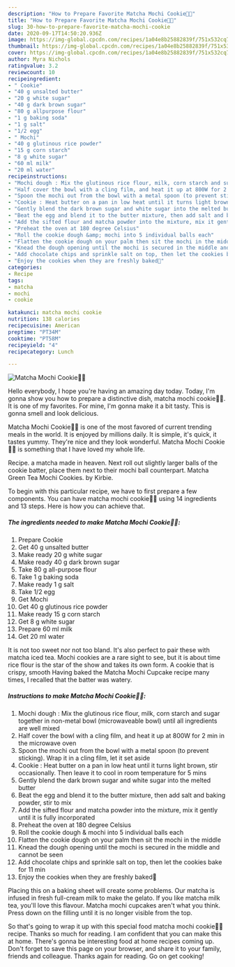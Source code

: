```yaml
---
description: "How to Prepare Favorite Matcha Mochi Cookie🍪🥰"
title: "How to Prepare Favorite Matcha Mochi Cookie🍪🥰"
slug: 30-how-to-prepare-favorite-matcha-mochi-cookie
date: 2020-09-17T14:50:20.936Z
image: https://img-global.cpcdn.com/recipes/1a04e8b25882839f/751x532cq70/matcha-mochi-cookie🍪🥰-recipe-main-photo.jpg
thumbnail: https://img-global.cpcdn.com/recipes/1a04e8b25882839f/751x532cq70/matcha-mochi-cookie🍪🥰-recipe-main-photo.jpg
cover: https://img-global.cpcdn.com/recipes/1a04e8b25882839f/751x532cq70/matcha-mochi-cookie🍪🥰-recipe-main-photo.jpg
author: Myra Nichols
ratingvalue: 3.2
reviewcount: 10
recipeingredient:
- " Cookie"
- "40 g unsalted butter"
- "20 g white sugar"
- "40 g dark brown sugar"
- "80 g allpurpose flour"
- "1 g baking soda"
- "1 g salt"
- "1/2 egg"
- " Mochi"
- "40 g glutinous rice powder"
- "15 g corn starch"
- "8 g white sugar"
- "60 ml milk"
- "20 ml water"
recipeinstructions:
- "Mochi dough : Mix the glutinous rice flour, milk, corn starch and sugar together in non-metal bowl (microwaveable bowl) until all ingredients are well mixed"
- "Half cover the bowl with a cling film, and heat it up at 800W for 2 min in the microwave oven"
- "Spoon the mochi out from the bowl with a metal spoon (to prevent sticking). Wrap it in a cling film, let it set aside"
- "Cookie : Heat butter on a pan in low heat until it turns light brown, stir occasionally. Then leave it to cool in room temperature for 5 mins"
- "Gently blend the dark brown sugar and white sugar into the melted butter"
- "Beat the egg and blend it to the butter mixture, then add salt and baking powder, stir to mix"
- "Add the sifted flour and matcha powder into the mixture, mix it gently until it is fully incorporated"
- "Preheat the oven at 180 degree Celsius"
- "Roll the cookie dough &amp; mochi into 5 individual balls each"
- "Flatten the cookie dough on your palm then sit the mochi in the middle"
- "Knead the dough opening until the mochi is secured in the middle and cannot be seen"
- "Add chocolate chips and sprinkle salt on top, then let the cookies bake for 11 min"
- "Enjoy the cookies when they are freshly baked🥰"
categories:
- Recipe
tags:
- matcha
- mochi
- cookie

katakunci: matcha mochi cookie 
nutrition: 138 calories
recipecuisine: American
preptime: "PT34M"
cooktime: "PT58M"
recipeyield: "4"
recipecategory: Lunch

---
```



![Matcha Mochi Cookie🍪🥰](https://img-global.cpcdn.com/recipes/1a04e8b25882839f/751x532cq70/matcha-mochi-cookie🍪🥰-recipe-main-photo.jpg)

Hello everybody, I hope you're having an amazing day today. Today, I'm gonna show you how to prepare a distinctive dish, matcha mochi cookie🍪🥰. It is one of my favorites. For mine, I'm gonna make it a bit tasty. This is gonna smell and look delicious.

Matcha Mochi Cookie🍪🥰 is one of the most favored of current trending meals in the world. It is enjoyed by millions daily. It is simple, it's quick, it tastes yummy. They're nice and they look wonderful. Matcha Mochi Cookie🍪🥰 is something that I have loved my whole life.

Recipe. a matcha made in heaven. Next roll out slightly larger balls of the cookie batter, place them next to their mochi ball counterpart. Matcha Green Tea Mochi Cookies. by Kirbie.


To begin with this particular recipe, we have to first prepare a few components. You can have matcha mochi cookie🍪🥰 using 14 ingredients and 13 steps. Here is how you can achieve that.

<!--inarticleads1-->

##### The ingredients needed to make Matcha Mochi Cookie🍪🥰:

1. Prepare  Cookie
1. Get 40 g unsalted butter
1. Make ready 20 g white sugar
1. Make ready 40 g dark brown sugar
1. Take 80 g all-purpose flour
1. Take 1 g baking soda
1. Make ready 1 g salt
1. Take 1/2 egg
1. Get  Mochi
1. Get 40 g glutinous rice powder
1. Make ready 15 g corn starch
1. Get 8 g white sugar
1. Prepare 60 ml milk
1. Get 20 ml water


It is not too sweet nor not too bland. It&#39;s also perfect to pair these with matcha iced tea. Mochi cookies are a rare sight to see, but it is about time rice flour is the star of the show and takes its own form. A cookie that is crispy, smooth Having baked the Matcha Mochi Cupcake recipe many times, I recalled that the batter was watery. 

<!--inarticleads2-->

##### Instructions to make Matcha Mochi Cookie🍪🥰:

1. Mochi dough : Mix the glutinous rice flour, milk, corn starch and sugar together in non-metal bowl (microwaveable bowl) until all ingredients are well mixed
1. Half cover the bowl with a cling film, and heat it up at 800W for 2 min in the microwave oven
1. Spoon the mochi out from the bowl with a metal spoon (to prevent sticking). Wrap it in a cling film, let it set aside
1. Cookie : Heat butter on a pan in low heat until it turns light brown, stir occasionally. Then leave it to cool in room temperature for 5 mins
1. Gently blend the dark brown sugar and white sugar into the melted butter
1. Beat the egg and blend it to the butter mixture, then add salt and baking powder, stir to mix
1. Add the sifted flour and matcha powder into the mixture, mix it gently until it is fully incorporated
1. Preheat the oven at 180 degree Celsius
1. Roll the cookie dough &amp; mochi into 5 individual balls each
1. Flatten the cookie dough on your palm then sit the mochi in the middle
1. Knead the dough opening until the mochi is secured in the middle and cannot be seen
1. Add chocolate chips and sprinkle salt on top, then let the cookies bake for 11 min
1. Enjoy the cookies when they are freshly baked🥰


Placing this on a baking sheet will create some problems. Our matcha is infused in fresh full-cream milk to make the gelato. If you like matcha milk tea, you&#39;ll love this flavour. Matcha mochi cupcakes aren&#39;t what you think. Press down on the filling until it is no longer visible from the top. 

So that's going to wrap it up with this special food matcha mochi cookie🍪🥰 recipe. Thanks so much for reading. I am confident that you can make this at home. There's gonna be interesting food at home recipes coming up. Don't forget to save this page on your browser, and share it to your family, friends and colleague. Thanks again for reading. Go on get cooking!
